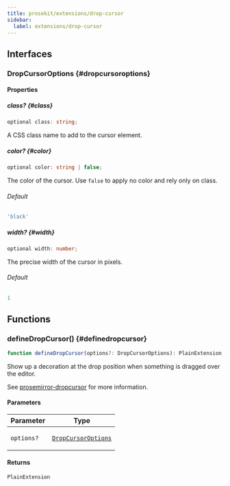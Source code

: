 ```yaml
---
title: prosekit/extensions/drop-cursor
sidebar:
  label: extensions/drop-cursor
---
```


<!-- DEBUG memberWithGroups 1 -->

<!-- DEBUG memberWithGroups 4 -->

<!-- DEBUG memberWithGroups 7 -->

<!-- DEBUG memberWithGroups 8 -->

<!-- DEBUG memberWithGroups 9 -->

## Interfaces

### DropCursorOptions {#dropcursoroptions}

<!-- DEBUG memberWithGroups 1 -->

<!-- DEBUG memberWithGroups 4 -->

<!-- DEBUG memberWithGroups 7 -->

<!-- DEBUG memberWithGroups 8 -->

<!-- DEBUG memberWithGroups 9 -->

#### Properties

##### class? {#class}

```ts
optional class: string;
```

A CSS class name to add to the cursor element.

##### color? {#color}

```ts
optional color: string | false;
```

The color of the cursor.  Use `false` to apply no color and rely only on class.

###### Default

```ts
'black'
```

##### width? {#width}

```ts
optional width: number;
```

The precise width of the cursor in pixels.

###### Default

```ts
1
```

<!-- DEBUG memberWithGroups 10 -->

## Functions

### defineDropCursor() {#definedropcursor}

```ts
function defineDropCursor(options?: DropCursorOptions): PlainExtension;
```

Show up a decoration at the drop position when something is dragged over the editor.

See [prosemirror-dropcursor](https://github.com/ProseMirror/prosemirror-dropcursor) for more information.

#### Parameters

<table>
<thead>
<tr>
<th>Parameter</th>
<th>Type</th>
</tr>
</thead>
<tbody>
<tr>
<td>

`options?`

</td>
<td>

[`DropCursorOptions`](#dropcursoroptions)

</td>
</tr>
</tbody>
</table>

#### Returns

`PlainExtension`

<!-- DEBUG inheritance start kind=4096 -->

<!-- DEBUG memberWithGroups 10 -->
